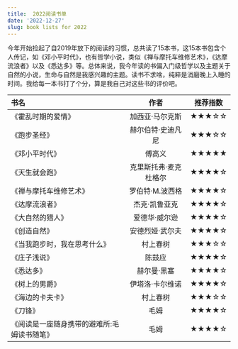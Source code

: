 ```yaml
---
title:  2022阅读书单
date: '2022-12-27'
slug: book lists for 2022
---
```


今年开始捡起了自2019年放下的阅读的习惯，总共读了15本书，这15本书包含个人传记，如《邓小平时代》，也有哲学小说，类似《禅与摩托车维修艺术》，《达摩流浪者》以及《悉达多》等。总体来说，我今年读的书偏入门级哲学以及主题关于自然的小说，生命与自然是我感兴趣的主题。读书不求啥，纯粹是消磨晚上入睡的时间。我给每一本书打了个分，算是我自己对这些书的评价吧。

| 书名 | 作者 | 推荐指数 |
| :-- | :-: | --- |
| 《霍乱时期的爱情》 | 加西亚·马尔克斯 | ★★★☆☆ |
| 《跑步圣经》 | 赫尔伯特·史迪凡尼 | ★★★☆☆ |
| 《邓小平时代》 | 傅高义 | ★★★★★ |
| 《天生就会跑》 | 克里斯托弗·麦克杜格尔 | ★★★★☆ |
| 《禅与摩托车维修艺术》 | 罗伯特·M.波西格 | ★★★★☆ |
| 《达摩流浪者》 | 杰克·凯鲁亚克 | ★★★★☆ |
| 《大自然的猎人》 | 爱德华·威尔逊 | ★★★★☆ |
| 《创造自然》 | 安德烈娅·武尔夫 | ★★★★☆ |
| 《当我跑步时，我在思考什么》 | 村上春树 | ★★★☆☆ |
| 《庄子浅说》 | 陈鼓应 | ★★★★☆ |
| 《悉达多》 | 赫尔曼·黑塞 | ★★★★☆ |
| 《树上的男爵》 |  伊塔洛·卡尔维诺 | ★★★★☆ |
| 《海边的卡夫卡》 | 村上春树 | ★★★☆☆ |
| 《刀锋》 | 毛姆 | ★★★★☆ |
| 《阅读是一座随身携带的避难所:毛姆读书随笔》 | 毛姆 | ★★★★☆ |
